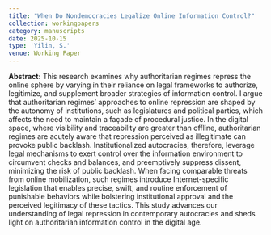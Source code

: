 ```yaml
---
title: "When Do Nondemocracies Legalize Online Information Control?"
collection: workingpapers
category: manuscripts 
date: 2025-10-15
type: 'Yilin, S.'
venue: Working Paper
---
```


**Abstract:** This research examines why authoritarian regimes repress the online sphere by varying in their reliance on legal frameworks to authorize, legitimize, and supplement broader strategies of information control. I argue that authoritarian regimes’ approaches to online repression are shaped by the autonomy of institutions, such as legislatures and political parties, which affects the need to maintain a façade of procedural justice. In the digital space, where visibility and traceability are greater than offline, authoritarian regimes are acutely aware that repression perceived as illegitimate can provoke public backlash. Institutionalized autocracies, therefore, leverage legal mechanisms to exert control over the information environment to circumvent checks and balances, and preemptively suppress dissent, minimizing the risk of public backlash. When facing comparable threats from online mobilization, such regimes introduce Internet-specific legislation that enables precise, swift, and routine enforcement of punishable behaviors while bolstering institutional approval and the perceived legitimacy of these tactics. This study advances our understanding of legal repression in contemporary autocracies and sheds light on authoritarian information control in the digital age.
